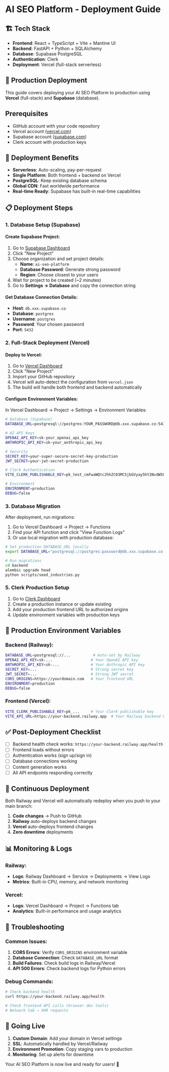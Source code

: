 # AI SEO Platform - Deployment Guide

## 🏗️ Tech Stack

- **Frontend**: React + TypeScript + Vite + Mantine UI
- **Backend**: FastAPI + Python + SQLAlchemy  
- **Database**: Supabase PostgreSQL
- **Authentication**: Clerk
- **Deployment**: Vercel (full-stack serverless)

## 🚀 Production Deployment

This guide covers deploying your AI SEO Platform to production using **Vercel** (full-stack) and **Supabase** (database).

## Prerequisites

- GitHub account with your code repository
- Vercel account ([vercel.com](https://vercel.com))
- Supabase account ([supabase.com](https://supabase.com))
- Clerk account with production keys

## 🎯 Deployment Benefits

- **Serverless**: Auto-scaling, pay-per-request
- **Single Platform**: Both frontend + backend on Vercel
- **PostgreSQL**: Keep existing database schema
- **Global CDN**: Fast worldwide performance
- **Real-time Ready**: Supabase has built-in real-time capabilities

## 📋 Deployment Steps

### 1. Database Setup (Supabase)

#### Create Supabase Project:
1. Go to [Supabase Dashboard](https://supabase.com/dashboard)
2. Click "New Project"
3. Choose organization and set project details:
   - **Name**: `ai-seo-platform`
   - **Database Password**: Generate strong password
   - **Region**: Choose closest to your users
4. Wait for project to be created (~2 minutes)
5. Go to **Settings → Database** and copy the connection string

#### Get Database Connection Details:
- **Host**: `db.xxx.supabase.co`
- **Database**: `postgres`
- **Username**: `postgres`
- **Password**: Your chosen password
- **Port**: `5432`

### 2. Full-Stack Deployment (Vercel)

#### Deploy to Vercel:
1. Go to [Vercel Dashboard](https://vercel.com/dashboard)
2. Click "New Project"
3. Import your GitHub repository
4. Vercel will auto-detect the configuration from `vercel.json`
5. The build will handle both frontend and backend automatically

#### Configure Environment Variables:
In Vercel Dashboard → Project → Settings → Environment Variables:

```bash
# Database (Supabase)
DATABASE_URL=postgresql://postgres:YOUR_PASSWORD@db.xxx.supabase.co:5432/postgres

# AI API Keys
OPENAI_API_KEY=sk-your_openai_api_key
ANTHROPIC_API_KEY=sk-your_anthropic_api_key

# Security
SECRET_KEY=your-super-secure-secret-key-production
JWT_SECRET=your-jwt-secret-production

# Clerk Authentication
VITE_CLERK_PUBLISHABLE_KEY=pk_test_cmFwaWQtc2hhZC03MC5jbGVyay5hY2NvdW50cy5kZXYk

# Environment
ENVIRONMENT=production
DEBUG=false
```

### 3. Database Migration

After deployment, run migrations:
1. Go to Vercel Dashboard → Project → Functions
2. Find your API function and click "View Function Logs"
3. Or use local migration with production database:

```bash
# Set production DATABASE_URL locally
export DATABASE_URL="postgresql://postgres:password@db.xxx.supabase.co:5432/postgres"

# Run migrations
cd backend
alembic upgrade head
python scripts/seed_industries.py
```

### 5. Clerk Production Setup

1. Go to [Clerk Dashboard](https://dashboard.clerk.com)
2. Create a production instance or update existing
3. Add your production frontend URL to authorized origins
4. Update environment variables with production keys

## 🔧 Production Environment Variables

### Backend (Railway):
```bash
DATABASE_URL=postgresql://...          # Auto-set by Railway
OPENAI_API_KEY=sk-...                 # Your OpenAI API key
ANTHROPIC_API_KEY=sk-...              # Your Anthropic API key
SECRET_KEY=...                        # Strong secret key
JWT_SECRET=...                        # Strong JWT secret
CORS_ORIGINS=https://yourdomain.com   # Your frontend URL
ENVIRONMENT=production
DEBUG=false
```

### Frontend (Vercel):
```bash
VITE_CLERK_PUBLISHABLE_KEY=pk_...     # Your Clerk publishable key
VITE_API_URL=https://your-backend.railway.app  # Your Railway backend URL
```

## ✅ Post-Deployment Checklist

- [ ] Backend health check works: `https://your-backend.railway.app/health`
- [ ] Frontend loads without errors
- [ ] Authentication works (sign up/sign in)
- [ ] Database connections working
- [ ] Content generation works
- [ ] All API endpoints responding correctly

## 🔄 Continuous Deployment

Both Railway and Vercel will automatically redeploy when you push to your main branch:

1. **Code changes** → Push to GitHub
2. **Railway** auto-deploys backend changes
3. **Vercel** auto-deploys frontend changes
4. **Zero downtime** deployments

## 📊 Monitoring & Logs

### Railway:
- **Logs**: Railway Dashboard → Service → Deployments → View Logs
- **Metrics**: Built-in CPU, memory, and network monitoring

### Vercel:
- **Logs**: Vercel Dashboard → Project → Functions tab
- **Analytics**: Built-in performance and usage analytics

## 🐛 Troubleshooting

### Common Issues:

1. **CORS Errors**: Verify `CORS_ORIGINS` environment variable
2. **Database Connection**: Check `DATABASE_URL` format
3. **Build Failures**: Check build logs in Railway/Vercel
4. **API 500 Errors**: Check backend logs for Python errors

### Debug Commands:
```bash
# Check backend health
curl https://your-backend.railway.app/health

# Check frontend API calls (browser dev tools)
# Network tab → XHR requests
```

## 🚀 Going Live

1. **Custom Domain**: Add your domain in Vercel settings
2. **SSL**: Automatically handled by Vercel/Railway
3. **Environment Promotion**: Copy staging vars to production
4. **Monitoring**: Set up alerts for downtime

Your AI SEO Platform is now live and ready for users! 🎉